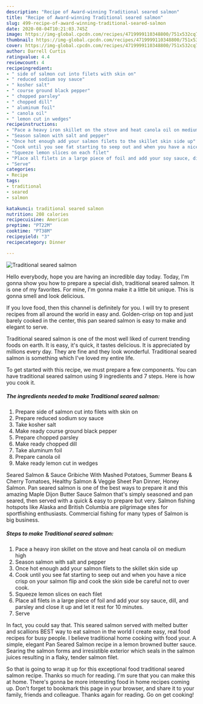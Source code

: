 ```yaml
---
description: "Recipe of Award-winning Traditional seared salmon"
title: "Recipe of Award-winning Traditional seared salmon"
slug: 499-recipe-of-award-winning-traditional-seared-salmon
date: 2020-08-04T10:21:03.745Z
image: https://img-global.cpcdn.com/recipes/4719999110348800/751x532cq70/traditional-seared-salmon-recipe-main-photo.jpg
thumbnail: https://img-global.cpcdn.com/recipes/4719999110348800/751x532cq70/traditional-seared-salmon-recipe-main-photo.jpg
cover: https://img-global.cpcdn.com/recipes/4719999110348800/751x532cq70/traditional-seared-salmon-recipe-main-photo.jpg
author: Darrell Curtis
ratingvalue: 4.4
reviewcount: 4
recipeingredient:
- " side of salmon cut into filets with skin on"
- " reduced sodium soy sauce"
- " kosher salt"
- " course ground black pepper"
- " chopped parsley"
- " chopped dill"
- " aluminum foil"
- " canola oil"
- " lemon cut in wedges"
recipeinstructions:
- "Pace a heavy iron skillet on the stove and heat canola oil on medium high"
- "Season salmon with salt and pepper"
- "Once hot enough add your salmon filets to the skillet skin side up"
- "Cook until you see fat starting to seep out and when you have a nice crisp on your salmon flip and cook the skin side be careful not to over cook."
- "Squeeze lemon slices on each filet"
- "Place all filets in a large piece of foil and add your soy sauce, dill, and parsley and close it up and let it rest for 10 minutes."
- "Serve"
categories:
- Recipe
tags:
- traditional
- seared
- salmon

katakunci: traditional seared salmon 
nutrition: 208 calories
recipecuisine: American
preptime: "PT22M"
cooktime: "PT38M"
recipeyield: "3"
recipecategory: Dinner

---
```



![Traditional seared salmon](https://img-global.cpcdn.com/recipes/4719999110348800/751x532cq70/traditional-seared-salmon-recipe-main-photo.jpg)

Hello everybody, hope you are having an incredible day today. Today, I'm gonna show you how to prepare a special dish, traditional seared salmon. It is one of my favorites. For mine, I'm gonna make it a little bit unique. This is gonna smell and look delicious.

If you love food, then this channel is definitely for you. I will try to present recipes from all around the world in easy and. Golden-crisp on top and just barely cooked in the center, this pan seared salmon is easy to make and elegant to serve.

Traditional seared salmon is one of the most well liked of current trending foods on earth. It is easy, it's quick, it tastes delicious. It is appreciated by millions every day. They are fine and they look wonderful. Traditional seared salmon is something which I've loved my entire life.


To get started with this recipe, we must prepare a few components. You can have traditional seared salmon using 9 ingredients and 7 steps. Here is how you cook it.

<!--inarticleads1-->

##### The ingredients needed to make Traditional seared salmon:

1. Prepare  side of salmon cut into filets with skin on
1. Prepare  reduced sodium soy sauce
1. Take  kosher salt
1. Make ready  course ground black pepper
1. Prepare  chopped parsley
1. Make ready  chopped dill
1. Take  aluminum foil
1. Prepare  canola oil
1. Make ready  lemon cut in wedges


Seared Salmon &amp; Sauce Gribiche With Mashed Potatoes, Summer Beans &amp; Cherry Tomatoes, Healthy Salmon &amp; Veggie Sheet Pan Dinner, Honey Salmon. Pan seared salmon is one of the best ways to prepare it and this amazing Maple Dijon Butter Sauce Salmon that&#39;s simply seasoned and pan seared, then served with a quick &amp; easy to prepare but very. Salmon fishing hotspots like Alaska and British Columbia are pilgrimage sites for sportfishing enthusiasts. Commercial fishing for many types of Salmon is big business. 

<!--inarticleads2-->

##### Steps to make Traditional seared salmon:

1. Pace a heavy iron skillet on the stove and heat canola oil on medium high
1. Season salmon with salt and pepper
1. Once hot enough add your salmon filets to the skillet skin side up
1. Cook until you see fat starting to seep out and when you have a nice crisp on your salmon flip and cook the skin side be careful not to over cook.
1. Squeeze lemon slices on each filet
1. Place all filets in a large piece of foil and add your soy sauce, dill, and parsley and close it up and let it rest for 10 minutes.
1. Serve


In fact, you could say that. This seared salmon served with melted butter and scallions BEST way to eat salmon in the world I create easy, real food recipes for busy people. I believe traditional home cooking with food your. A simple, elegant Pan Seared Salmon recipe in a lemon browned butter sauce. Searing the salmon forms and irresistible exterior which seals in the salmon juices resulting in a flaky, tender salmon filet. 

So that is going to wrap it up for this exceptional food traditional seared salmon recipe. Thanks so much for reading. I'm sure that you can make this at home. There's gonna be more interesting food in home recipes coming up. Don't forget to bookmark this page in your browser, and share it to your family, friends and colleague. Thanks again for reading. Go on get cooking!
